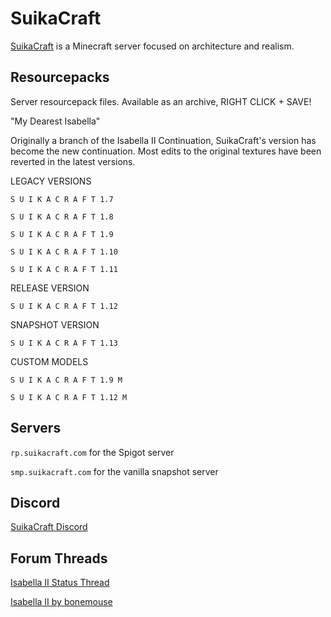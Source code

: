 # SuikaCraft

[SuikaCraft](http://suikacraft.com) is a Minecraft server focused on architecture and realism.

## Resourcepacks

Server resourcepack files.  Available as an archive, RIGHT CLICK + SAVE!

"My Dearest Isabella"

Originally a branch of the Isabella II Continuation, SuikaCraft's version has become the new continuation.  Most edits to the original textures have been reverted in the latest versions.

LEGACY VERSIONS

`S U I K A C R A F T 1.7`

`S U I K A C R A F T 1.8`

`S U I K A C R A F T 1.9`

`S U I K A C R A F T 1.10`

`S U I K A C R A F T 1.11`

RELEASE VERSION

`S U I K A C R A F T 1.12`

SNAPSHOT VERSION

`S U I K A C R A F T 1.13`

CUSTOM MODELS

`S U I K A C R A F T 1.9 M`

`S U I K A C R A F T 1.12 M`

## Servers

`rp.suikacraft.com` for the Spigot server

`smp.suikacraft.com` for the vanilla snapshot server

## Discord

[SuikaCraft Discord](https://discord.gg/0zdNEkQle7Qg9C1H)

## Forum Threads

[Isabella II Status Thread](http://www.minecraftforum.net/forums/mapping-and-modding-java-edition/resource-packs/resource-pack-discussion/2745599)

[Isabella II by bonemouse](http://www.minecraftforum.net/forums/mapping-and-modding-java-edition/resource-packs/1226573)
